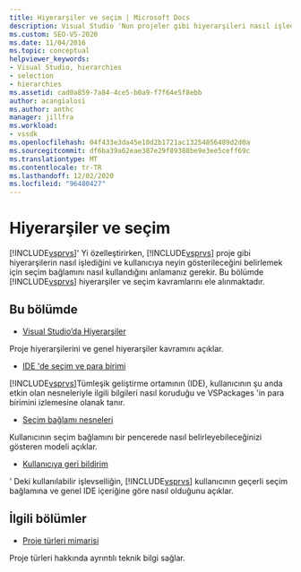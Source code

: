 ```yaml
---
title: Hiyerarşiler ve seçim | Microsoft Docs
description: Visual Studio 'Nun projeler gibi hiyerarşileri nasıl işlediğini ve kullanıcıya nelerin gösterileceğini belirlemek için seçim bağlamını nasıl kullandığını öğrenin.
ms.custom: SEO-VS-2020
ms.date: 11/04/2016
ms.topic: conceptual
helpviewer_keywords:
- Visual Studio, hierarchies
- selection
- hierarchies
ms.assetid: cad0a859-7a84-4ce5-b0a9-f7f64e5f8ebb
author: acangialosi
ms.author: anthc
manager: jillfra
ms.workload:
- vssdk
ms.openlocfilehash: 04f433e3da45e10d2b1721ac13254856489d2d0a
ms.sourcegitcommit: df6ba39a62eae387e29f89388be9e3ee5ceff69c
ms.translationtype: MT
ms.contentlocale: tr-TR
ms.lasthandoff: 12/02/2020
ms.locfileid: "96480427"
---
```

# <a name="hierarchies-and-selection"></a>Hiyerarşiler ve seçim
[!INCLUDE[vsprvs](../../code-quality/includes/vsprvs_md.md)]' Yi özelleştirirken, [!INCLUDE[vsprvs](../../code-quality/includes/vsprvs_md.md)] proje gibi hiyerarşilerin nasıl işlediğini ve kullanıcıya neyin gösterileceğini belirlemek için seçim bağlamını nasıl kullandığını anlamanız gerekir. Bu bölümde [!INCLUDE[vsprvs](../../code-quality/includes/vsprvs_md.md)] hiyerarşiler ve seçim kavramlarını ele alınmaktadır.

## <a name="in-this-section"></a>Bu bölümde
- [Visual Studio’da Hiyerarşiler](../../extensibility/internals/hierarchies-in-visual-studio.md)

 Proje hiyerarşilerini ve genel hiyerarşiler kavramını açıklar.

- [IDE 'de seçim ve para birimi](../../extensibility/internals/selection-and-currency-in-the-ide.md)

 [!INCLUDE[vsprvs](../../code-quality/includes/vsprvs_md.md)]Tümleşik geliştirme ortamının (IDE), kullanıcının şu anda etkin olan nesneleriyle ilgili bilgileri nasıl koruduğu ve VSPackages 'in para birimini izlemesine olanak tanır.

- [Seçim bağlamı nesneleri](../../extensibility/internals/selection-context-objects.md)

 Kullanıcının seçim bağlamını bir pencerede nasıl belirleyebileceğinizi gösteren modeli açıklar.

- [Kullanıcıya geri bildirim](../../extensibility/internals/feedback-to-the-user.md)

 ' Deki kullanılabilir işlevselliğin, [!INCLUDE[vsprvs](../../code-quality/includes/vsprvs_md.md)] kullanıcının geçerli seçim bağlamına ve genel IDE içeriğine göre nasıl olduğunu açıklar.

## <a name="related-sections"></a>İlgili bölümler
- [Proje türleri mimarisi](../../extensibility/internals/project-types-architecture.md)

 Proje türleri hakkında ayrıntılı teknik bilgi sağlar.
